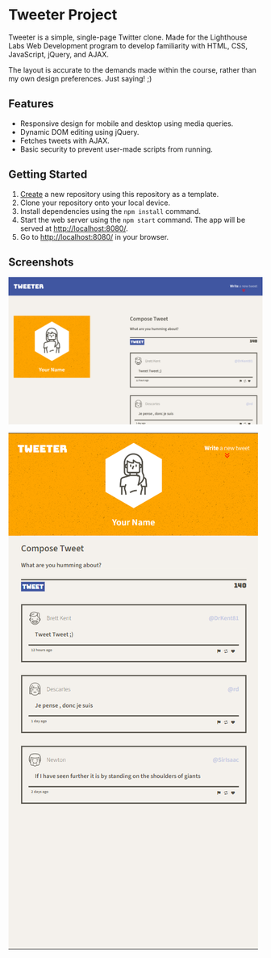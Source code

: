 # Tweeter Project

Tweeter is a simple, single-page Twitter clone. Made for the Lighthouse Labs Web Development program to develop familiarity with HTML, CSS, JavaScript, jQuery, and AJAX.

The layout is accurate to the demands made within the course, rather than my own design preferences. Just saying! ;)

## Features
- Responsive design for mobile and desktop using media queries.
- Dynamic DOM editing using jQuery.
- Fetches tweets with AJAX.
- Basic security to prevent user-made scripts from running.

## Getting Started

1. [Create](https://docs.github.com/en/repositories/creating-and-managing-repositories/creating-a-repository-from-a-template) a new repository using this repository as a template.
2. Clone your repository onto your local device.
3. Install dependencies using the `npm install` command.
3. Start the web server using the `npm start` command. The app will be served at <http://localhost:8080/>.
4. Go to <http://localhost:8080/> in your browser.

## Screenshots
![Desktop view of the Tweeter app. A blue navbar is at the top, an orange navbar with a profile image and a placeholder name to the left, and a list of tweets and submission form to the right.](./images/desktop.png)

![Mobile view of the Tweeter app. An orange header with a profile image and placeholder name at the top, and a submission form and list of tweets below it.](./images/mobile.png)